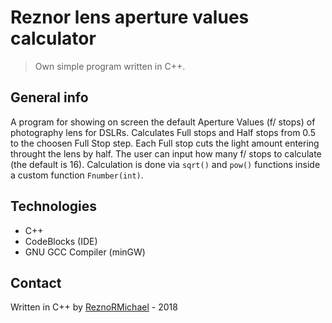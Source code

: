 # Reznor lens aperture values calculator
> Own simple program written in C++.

## General info
A program for showing on screen the default Aperture Values (f/ stops) of photography lens for DSLRs. Calculates Full stops and Half stops from 0.5 to the choosen Full Stop step. Each Full stop cuts the light amount entering throught the lens by half. The user can input how many f/ stops to calculate (the default is 16). Calculation is done via `sqrt()` and `pow()` functions inside a custom function `Fnumber(int)`.

## Technologies
* C++
* CodeBlocks (IDE)
* GNU GCC Compiler (minGW)

## Contact
Written in C++ by [ReznoRMichael](https://github.com/ReznoRMichael) - 2018